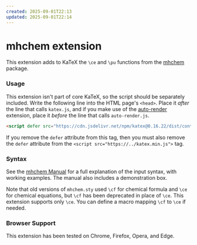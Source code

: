 ```yaml
---
created: 2025-09-01T22:13
updated: 2025-09-01T22:14
---
```

# mhchem extension

This extension adds to KaTeX the `\ce` and `\pu` functions from the [mhchem](https://mhchem.github.io/MathJax-mhchem/) package.

### Usage

This extension isn't part of core KaTeX, so the script should be separately included. Write the following line into the HTML page's `<head>`. Place it *after* the line that calls `katex.js`, and if you make use of the [auto-render](https://katex.org/docs/autorender.html) extension, place it *before* the line that calls `auto-render.js`.

```html
<script defer src="https://cdn.jsdelivr.net/npm/katex@0.16.22/dist/contrib/mhchem.min.js" integrity="sha384-F2ptQFZqNJuqfGGl28mIXyQ5kXH48spn7rcoS0Y9psqIKAcZPLd1NzwFlm/bl1mH"  crossorigin="anonymous"></script>
```

If you remove the `defer` attribute from this tag, then you must also remove the `defer` attribute from the `<script src="https://../katex.min.js">` tag.

### Syntax

See the [mhchem Manual](https://mhchem.github.io/MathJax-mhchem/) for a full explanation of the input syntax, with working examples. The manual also includes a demonstration box.

Note that old versions of `mhchem.sty` used `\cf` for chemical formula and `\ce` for chemical equations, but `\cf` has been deprecated in place of `\ce`. This extension supports only `\ce`. You can define a macro mapping `\cf` to `\ce` if needed.

### Browser Support

This extension has been tested on Chrome, Firefox, Opera, and Edge.
